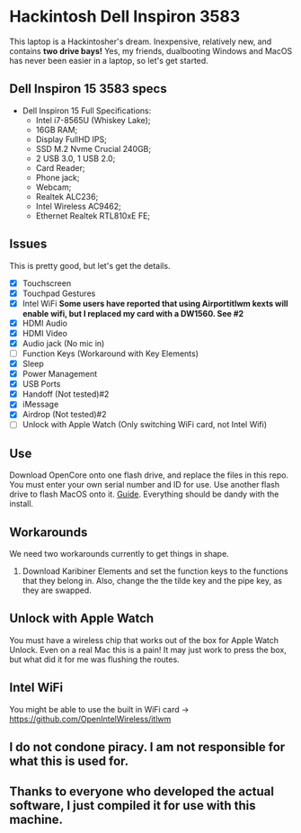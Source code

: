 # Hackintosh Dell Inspiron 3583
This laptop is a Hackintosher's dream. Inexpensive, relatively new, and contains **two drive bays!** Yes, my friends, dualbooting Windows and MacOS has never been easier in a laptop, so let's get started.
## Dell Inspiron 15 3583 specs
  * Dell Inspiron 15 Full Specifications:
    - Intel i7-8565U (Whiskey Lake);
    - 16GB RAM;
    - Display FullHD IPS;
    - SSD M.2 Nvme Crucial 240GB;
    - 2 USB 3.0, 1 USB 2.0;
    - Card Reader;
    - Phone jack;
    - Webcam;
    - Realtek ALC236;
    - Intel Wireless AC9462;
    - Ethernet Realtek RTL810xE FE;
## Issues
This is pretty good, but let's get the details.
- [x] Touchscreen
- [x] Touchpad Gestures
- [x] Intel WiFi **Some users have reported that using Airportitlwm kexts will enable wifi, but I replaced my card with a DW1560. See #2**
- [x] HDMI Audio
- [x] HDMI Video
- [x] Audio jack (No mic in)
- [ ] Function Keys (Workaround with Key Elements)
- [x] Sleep
- [x] Power Management
- [x] USB Ports
- [x] Handoff (Not tested)#2
- [x] iMessage
- [x] Airdrop (Not tested)#2
- [ ] Unlock with Apple Watch (Only switching WiFi card, not Intel Wifi)

## Use
Download OpenCore onto one flash drive, and replace the files in this repo. You must enter your own serial number and ID for use. Use another flash drive to flash MacOS onto it. [Guide](https://support.apple.com/en-us/HT201372). Everything should be dandy with the install.

## Workarounds
We need two workarounds currently to get things in shape. 
1. Download Karibiner Elements and set the function keys to the functions that they belong in. Also, change the the tilde key and the pipe key, as they are swapped.

## Unlock with Apple Watch
You must have a wireless chip that works out of the box for Apple Watch Unlock. 
Even on a real Mac this is a pain! It may just work to press the box, but what did it for me was flushing the routes. 

## Intel WiFi
You might be able to use the built in WiFi card -> https://github.com/OpenIntelWireless/itlwm

## I do not condone piracy. I am not responsible for what this is used for. 
## Thanks to everyone who developed the actual software, I just compiled it for use with this machine.
